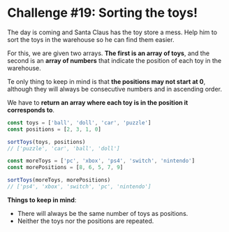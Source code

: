 # Challenge #19: Sorting the toys!

The day is coming and Santa Claus has the toy store a mess. Help him to sort the toys in the warehouse so he can find them easier.

For this, we are given two arrays. **The first is an array of toys**, and the second is an **array of numbers** that indicate the position of each toy in the warehouse.

Te only thing to keep in mind is that **the positions may not start at 0**, although they will always be consecutive numbers and in ascending order.

We have to **return an array where each toy is in the position it corresponds to**.

```js
const toys = ['ball', 'doll', 'car', 'puzzle']
const positions = [2, 3, 1, 0]

sortToys(toys, positions)
// ['puzzle', 'car', 'ball', 'doll']

const moreToys = ['pc', 'xbox', 'ps4', 'switch', 'nintendo']
const morePositions = [8, 6, 5, 7, 9]

sortToys(moreToys, morePositions)
// ['ps4', 'xbox', 'switch', 'pc', 'nintendo']
```

**Things to keep in mind**:

- There will always be the same number of toys as positions.
- Neither the toys nor the positions are repeated.
